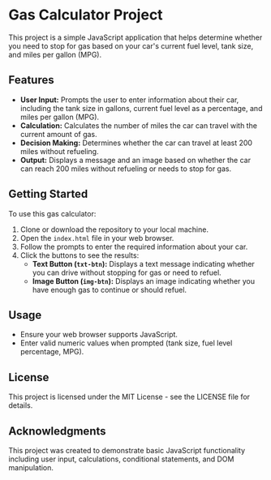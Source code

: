 # Gas Calculator Project

This project is a simple JavaScript application that helps determine whether you need to stop for gas based on your car's current fuel level, tank size, and miles per gallon (MPG).

## Features

- **User Input:** Prompts the user to enter information about their car, including the tank size in gallons, current fuel level as a percentage, and miles per gallon (MPG).
- **Calculation:** Calculates the number of miles the car can travel with the current amount of gas.
- **Decision Making:** Determines whether the car can travel at least 200 miles without refueling.
- **Output:** Displays a message and an image based on whether the car can reach 200 miles without refueling or needs to stop for gas.

## Getting Started

To use this gas calculator:

1. Clone or download the repository to your local machine.
2. Open the `index.html` file in your web browser.
3. Follow the prompts to enter the required information about your car.
4. Click the buttons to see the results:
   - **Text Button (`txt-btn`):** Displays a text message indicating whether you can drive without stopping for gas or need to refuel.
   - **Image Button (`img-btn`):** Displays an image indicating whether you have enough gas to continue or should refuel.

## Usage

- Ensure your web browser supports JavaScript.
- Enter valid numeric values when prompted (tank size, fuel level percentage, MPG).

## License

This project is licensed under the MIT License - see the LICENSE file for details.

## Acknowledgments

This project was created to demonstrate basic JavaScript functionality including user input, calculations, conditional statements, and DOM manipulation.